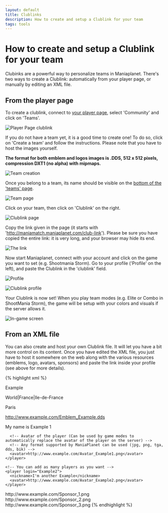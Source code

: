 ```yaml
---
layout: default
title: Clublinks
description: How to create and setup a Clublink for your team
tags: tools
---
```


# How to create and setup a Clublink for your team

Clubinks are a powerful way to personalize teams in Maniaplanet.
There's two ways to create a Clublink: automatically from your player page, or manually by editing an XML file.

## From the player page
To create a clublink, connect to [your player page](https://player.maniaplanet.com), select 'Community' and click on 'Teams'.

![Player Page clublink](https://dl.dropbox.com/s/w354dz89896inye/PlayerPageTeam.png)

If you do not have a team yet, it is a good time to create one!
To do so, click on 'Create a team' and follow the instructions.
Please note that you have to host the images yourself.

**The format for both emblem and logos images is .DDS, 512 x 512 pixels, compression DXT1 (no alpha) with mipmaps.**

![Team creation](https://dl.dropbox.com/s/vabtdg5ontwh8fd/teamCreation.png)

Once you belong to a team, its name should be visible on the [bottom of the 'teams' page](https://player.maniaplanet.com/teams/).

![Team page](https://dl.dropbox.com/s/rzx73kh28c9a87a/TeamPage.png)

Click on your team, then click on 'Clublink' on the right.

![Clublink page](https://dl.dropbox.com/s/x67vhvbrwyld439/ClublinkPage.png)

Copy the link given in the page (it starts with 'http://maniamatch.maniaplanet.com/club-link'). Please be sure you have copied the entire link: it is very long, and your browser may hide its end.

![The link](https://dl.dropbox.com/s/mylm085sr5fa4k3/TheLink.png)

Now start Maniaplanet, connect with your account and click on the game you want to set (e.g. Shootmania Storm).
Go to your profile ('Profile' on the left), and paste the Clublink in the 'clublink' field.

![Profile](https://dl.dropbox.com/s/e56nzcl7ltl0i4a/profile.png)

![Clublink profile](https://dl.dropbox.com/s/8naxzd44v5kgeu5/ClublinkInProfile.png)

Your Clublink is now set!
When you play team modes (e.g. Elite or Combo in ShootMania Storm), the game will be setup with your colors and visuals if the server allows it.

![In-game screen](https://dl.dropbox.com/s/czzxxkd12crj2my/InGameScreen.png)

## From an XML file
You can also create and host your own Clublink file. It will let you have a bit more control on its content. Once you have edited the XML file, you just have to host it somewhere on the web along with the various resources (emblems, logo, avatars, sponsors) and paste the link inside your profile (see above for more details).

{% highlight xml %}
<?xml version="1.0" encoding="utf-8"?>
<club version="1">
  <!-- Name of the team -->
  <name>Example</name>

  <!-- Zone of the team (See in game for the zone structure) -->
  <zone>World|France|Ile-de-France</zone>

  <!-- City of the team -->
  <city>Paris</city>

  <!-- Colors of the team (Used on the spawns, the poles and the UI) -->
  <color primary="0DA" secondary="95D" />

  <!-- Emblem of the team (Used on the spawns, the poles and the UI) -->
  <!-- Must be a dds file in BC1/DXT1 with mipmaps of 512x512 pixels-->
  <emblem>http://www.example.com/Emblem_Example.dds</emblem>

  <!-- Players list -->
  <players>
    <!-- ManiaPlanet login of the player -->
    <player login="Example1">
      <!-- Nickname of the player (Can be used by game modes to automatically rename the player on the server) -->
      <nickname>My name is Example 1</nickname>

      <!-- Avatar of the player (Can be used by game modes to automatically replace the avatar of the player on the server) -->
      <!-- Any format supported by ManiaPlanet can be used (jpg, png, tga, dds, bik) -->
      <avatar>http://www.example.com/Avatar_Example1.png</avatar>
    </player>

    <!-- You can add as many players as you want -->
    <player login="Example2">
      <nickname>I'm another Example</nickname>
      <avatar>http://www.example.com/Avatar_Example2.png</avatar>
    </player>
  </players>

  <!-- Sponsors list -->
  <!-- They'll be displayed on the sides of the screen during the end of the rounds/maps  -->
  <sponsors>
    <!-- Name of the sponsors -->
    <sponsor name="Sponsor 1">
      <!-- Image of the sponsor -->
      <!-- Any format supported by ManiaPlanet can be used (jpg, png, tga, dds, bik), image ratio 2:1. -->
      <image_2x1>http://www.example.com/Sponsor_1.png</image_2x1>
    </sponsor>
    <!-- You can add as many sponsors as you want -->
    <sponsor name="Sponsor 2">
      <image_2x1>http://www.example.com/Sponsor_2.png</image_2x1>
    </sponsor>
    <sponsor name="Sponsor 3">
      <image_2x1>http://www.example.com/Sponsor_3.png</image_2x1>
    </sponsor>
  </sponsors>
</club>
{% endhighlight %}
